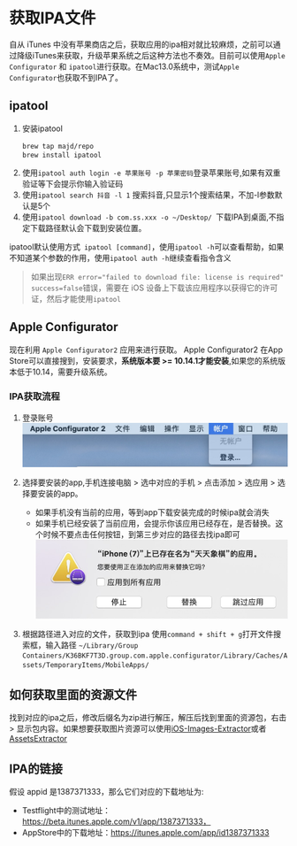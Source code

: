 # 获取IPA文件
自从 iTunes 中没有苹果商店之后，获取应用的ipa相对就比较麻烦，之前可以通过降级iTunes来获取，升级苹果系统之后这种方法也不奏效。目前可以使用`Apple Configurator` 和 `ipatool`进行获取。在Mac13.0系统中，测试`Apple Configurator`也获取不到IPA了。

## ipatool
1. 安装ipatool
   ```shell
   brew tap majd/repo
   brew install ipatool
   ```
2. 使用`ipatool auth login -e 苹果账号 -p 苹果密码`登录苹果账号,如果有双重验证等下会提示你输入验证码
3. 使用`ipatool search 抖音 -l 1` 搜索抖音,只显示1个搜索结果，不加-l参数默认是5个
4. 使用`ipatool download -b com.ss.xxx -o ~/Desktop/ `下载IPA到桌面,不指定下载路径默认会下载到安装位置。

ipatool默认使用方式` ipatool [command]`，使用`ipatool -h`可以查看帮助，如果不知道某个参数的作用，使用`ipatool auth -h`继续查看指令含义

>如果出现`ERR error="failed to download file: license is required" success=false`错误，需要在 iOS 设备上下载该应用程序以获得它的许可证，然后才能使用`ipatool`

## Apple Configurator
现在利用 `Apple Configurator2` 应用来进行获取。
Apple Configurator2 在App Store可以直接搜到，安装要求，**系统版本要 >= 10.14.1才能安装**,如果您的系统版本低于10.14，需要升级系统。

### IPA获取流程
1. 登录账号
![AppleConfigurator2_1](../imgs/ios_img_28.png)

2. 选择要安装的app,手机连接电脑 > 选中对应的手机 > 点击添加  > 选应用 > 选择要安装的app。
    
    * 如果手机没有当前的应用，等到app下载安装完成的时候ipa就会消失
    * 如果手机已经安装了当前应用，会提示你该应用已经存在，是否替换。这个时候不要点击任何按钮，到第三步对应的路径去找ipa即可![AppleConfigurator2_2](../imgs/ios_img_29.png)
     
3. 根据路径进入对应的文件，获取到ipa
使用`command + shift + g`打开文件搜索框，输入路径
`~/Library/Group Containers/K36BKF7T3D.group.com.apple.configurator/Library/Caches/Assets/TemporaryItems/MobileApps/`

## 如何获取里面的资源文件
找到对应的ipa之后，修改后缀名为zip进行解压，解压后找到里面的资源包，右击 > 显示包内容。如果想要获取图片资源可以使用[iOS-Images-Extractor](https://github.com/devcxm/iOS-Images-Extractor)或者[AssetsExtractor](https://github.com/pcjbird/AssetsExtractor)


## IPA的链接
假设 appid 是1387371333，那么它们对应的下载地址为:
* Testflight中的测试地址：https://beta.itunes.apple.com/v1/app/1387371333，
* AppStore中的下载地址：https://itunes.apple.com/app/id1387371333